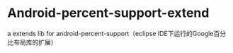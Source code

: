 # Android-percent-support-extend
a extends lib for android-percent-support（eclipse IDE下运行的Google百分比布局库的扩展）
